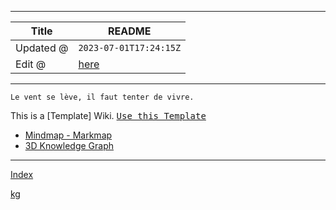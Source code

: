 -----

| Title     | README                                          |
| --------- | ----------------------------------------------- |
| Updated @ | `2023-07-01T17:24:15Z`                          |
| Edit @    | [here](https://github.com/junxnone/jh/issues/1) |

-----

`Le vent se lève,
‌‍‍‌‍​‌‌‍​‍‌‌‌‌​‌‌‍‍‍​‌‍‍‍‍​‌‍‍‍‍​‌‍‍‌‍​‌‌‍​‍‍‌‌‌​‌‌‍‍‍​‌‌‌‍‍​‌‍‍‍‍​‌‍‍‌‍​‌‌‍​‌‌‌‌‍​‌‌‍‌​‍‌‌‌‌​‍‍‍‍‍​‍‍‍​‍‌​‌​‌‌‌​‌‌‌‌​‌‌‍il
faut tenter de vivre.`

This is a \[Template\] Wiki. <kbd>[Use this
Template](https://github.com/junxnone/twiki/generate)</kbd>

  - [Mindmap -
    Markmap](https://junxnone.github.io/jstools/mdmarkmap?md=https://junxnone.github.io/jh/_sidebar.md)
  - [3D Knowledge
    Graph](https://junxnone.github.io/jstools/3dkg/?json=https://junxnone.github.io/jh/kg.json)

-----

[Index](_sidebar.md ":include")

[kg](https://junxnone.github.io/jstools/3dkg/?json=https://junxnone.github.io/jh/kg.json ":include :type=iframe width=100% height=800px")
